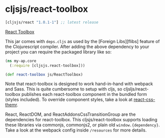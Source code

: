 # cljsjs/react-toolbox

```clojure
[cljsjs/react "1.0.1-1"] ;; latest release
```

[React Toolbox](http://react-toolbox.com/)

This jar comes with `deps.cljs` as used by the [Foreign Libs][flibs] feature
of the Clojurescript compiler. After adding the above dependency to your project
you can require the packaged library like so:

```clojure
(ns my-ap.core
  (:require [cljsjs.react-toolbox]))

(def react-toolbox js/ReactToolbox)
```

Note that react-toolbox is designed to work hand-in-hand with webpack and Sass.
This is quite cumbersome to setup with cljs, so cljsljs/react-toolbox publishes
each react-toolbox component in the bundled form (styles included). To override
component styles, take a look at [react-css-themr](https://github.com/javivelasco/react-css-themr).

React, ReactDOM, and ReactAddonsCssTransitionGroup are the dependencies for
react-toolbox. This cljsjs/react-toolbox supports loading these libraries via
commonjs, commonjs2, or plain old `window.{dependency}`. Take a look at the webpack
config inside `/resources` for more details.
